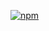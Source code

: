[![npm](https://img.shields.io/npm/v/rax-card-album.svg)](https://www.npmjs.com/package/rax-card-album)